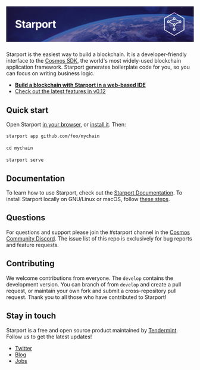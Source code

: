 # ![Starport](./assets/starport.jpg)

Starport is the easiest way to build a blockchain. It is a developer-friendly interface to the [Cosmos SDK](https://github.com/cosmos/cosmos-sdk), the world's most widely-used blockchain application framework. Starport generates boilerplate code for you, so you can focus on writing business logic.

* [**Build a blockchain with Starport in a web-based IDE**](https://gitpod.io/#https://github.com/tendermint/starport/)
* [Check out the latest features in v0.12](https://www.youtube.com/watch?v=eQYf0Z2pJD0)

## Quick start

Open Starport [in your browser](https://gitpod.io/#https://github.com/srinathLN7/blockchainDemo), or [install it](/docs/1%20Introduction/2%20Install.md). Then:

```
starport app github.com/foo/mychain

cd mychain

starport serve
```

## Documentation

To learn how to use Starport, check out the [Starport Documentation](/docs/README.md). To install Starport locally on GNU/Linux or macOS, follow [these steps](/docs/1%20Introduction/2%20Install.md).

## Questions

For questions and support please join the #starport channel in the [Cosmos Community Discord](https://discord.com/invite/W8trcGV). The issue list of this repo is exclusively for bug reports and feature requests.

## Contributing

We welcome contributions from everyone. The `develop` contains the development version. You can branch of from `develop` and create a pull request, or maintain your own fork and submit a cross-repository pull request. Thank you to all those who have contributed to Starport!

## Stay in touch

Starport is a free and open source product maintained by [Tendermint](https://tendermint.com). Follow us to get the latest updates!

- [Twitter](https://twitter.com/tendermint_team)
- [Blog](https://medium.com/tendermint)
- [Jobs](https://tendermint.com/careers)
